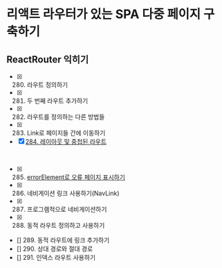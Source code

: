 # 리액트 라우터가 있는 SPA 다중 페이지 구축하기

## ReactRouter 익히기

- [x] 280. 라우트 정의하기
- [x] 281. 두 번째 라우트 추가하기
- [x] 282. 라우트를 정의하는 다른 방법들
- [x] 283. Link로 페이지들 간에 이동하기
- [x] [284. 레이아웃 및 중첩된 라우트](https://github.com/chaehaeun/React-section20/issues/1)

<br/>

- [x] 285. [errorElement로 오류 페이지 표시하기](https://github.com/chaehaeun/React-section20/issues/2)
- [x] 286. 네비게이션 링크 사용하기(NavLink)
- [x] 287. 프로그램적으로 네비게이션하기
- [x] 288. 동적 라우트 정의하고 사용하기
- [] 289. 동적 라우트에 링크 추가하기
- [] 290. 상대 경로와 절대 경로
- [] 291. 인덱스 라우트 사용하기

